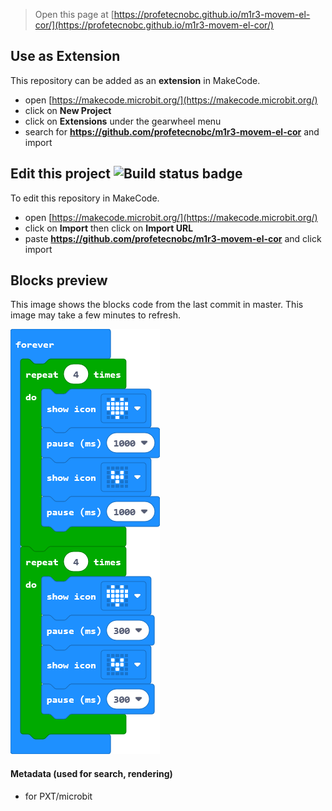 
> Open this page at [https://profetecnobc.github.io/m1r3-movem-el-cor/](https://profetecnobc.github.io/m1r3-movem-el-cor/)

## Use as Extension

This repository can be added as an **extension** in MakeCode.

* open [https://makecode.microbit.org/](https://makecode.microbit.org/)
* click on **New Project**
* click on **Extensions** under the gearwheel menu
* search for **https://github.com/profetecnobc/m1r3-movem-el-cor** and import

## Edit this project ![Build status badge](https://github.com/profetecnobc/m1r3-movem-el-cor/workflows/MakeCode/badge.svg)

To edit this repository in MakeCode.

* open [https://makecode.microbit.org/](https://makecode.microbit.org/)
* click on **Import** then click on **Import URL**
* paste **https://github.com/profetecnobc/m1r3-movem-el-cor** and click import

## Blocks preview

This image shows the blocks code from the last commit in master.
This image may take a few minutes to refresh.

![A rendered view of the blocks](https://github.com/profetecnobc/m1r3-movem-el-cor/raw/master/.github/makecode/blocks.png)

#### Metadata (used for search, rendering)

* for PXT/microbit
<script src="https://makecode.com/gh-pages-embed.js"></script><script>makeCodeRender("{{ site.makecode.home_url }}", "{{ site.github.owner_name }}/{{ site.github.repository_name }}");</script>
